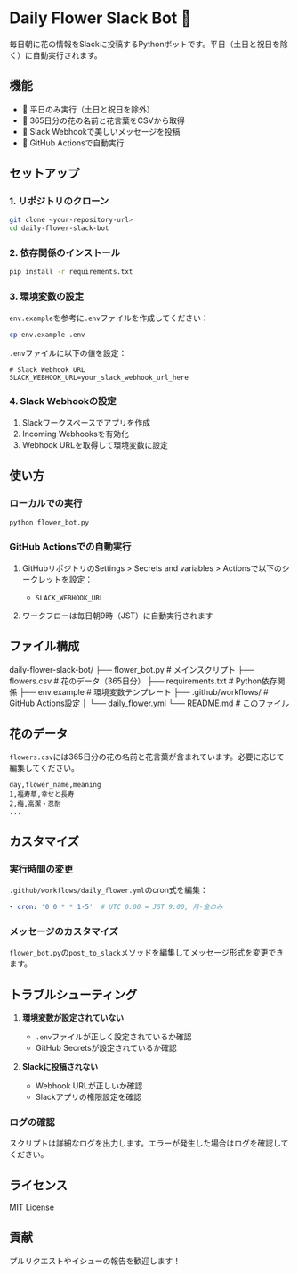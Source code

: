 # Daily Flower Slack Bot 🌺

毎日朝に花の情報をSlackに投稿するPythonボットです。平日（土日と祝日を除く）に自動実行されます。

## 機能

- 📅 平日のみ実行（土日と祝日を除外）
- 🌸 365日分の花の名前と花言葉をCSVから取得
- 💬 Slack Webhookで美しいメッセージを投稿
- 🤖 GitHub Actionsで自動実行

## セットアップ

### 1. リポジトリのクローン

```bash
git clone <your-repository-url>
cd daily-flower-slack-bot
```

### 2. 依存関係のインストール

```bash
pip install -r requirements.txt
```

### 3. 環境変数の設定

`env.example`を参考に`.env`ファイルを作成してください：

```bash
cp env.example .env
```

`.env`ファイルに以下の値を設定：

```env
# Slack Webhook URL
SLACK_WEBHOOK_URL=your_slack_webhook_url_here
```

### 4. Slack Webhookの設定

1. Slackワークスペースでアプリを作成
2. Incoming Webhooksを有効化
3. Webhook URLを取得して環境変数に設定

## 使い方

### ローカルでの実行

```bash
python flower_bot.py
```

### GitHub Actionsでの自動実行

1. GitHubリポジトリのSettings > Secrets and variables > Actionsで以下のシークレットを設定：
   - `SLACK_WEBHOOK_URL`

2. ワークフローは毎日朝9時（JST）に自動実行されます

## ファイル構成

daily-flower-slack-bot/
├── flower_bot.py          # メインスクリプト
├── flowers.csv            # 花のデータ（365日分）
├── requirements.txt       # Python依存関係
├── env.example           # 環境変数テンプレート
├── .github/workflows/    # GitHub Actions設定
│   └── daily_flower.yml
└── README.md             # このファイル

## 花のデータ

`flowers.csv`には365日分の花の名前と花言葉が含まれています。必要に応じて編集してください。

```csv
day,flower_name,meaning
1,福寿草,幸せと長寿
2,梅,高潔・忍耐
...
```

## カスタマイズ

### 実行時間の変更

`.github/workflows/daily_flower.yml`のcron式を編集：

```yaml
- cron: '0 0 * * 1-5'  # UTC 0:00 = JST 9:00, 月-金のみ
```

### メッセージのカスタマイズ

`flower_bot.py`の`post_to_slack`メソッドを編集してメッセージ形式を変更できます。

## トラブルシューティング

1. **環境変数が設定されていない**
   - `.env`ファイルが正しく設定されているか確認
   - GitHub Secretsが設定されているか確認

2. **Slackに投稿されない**
   - Webhook URLが正しいか確認
   - Slackアプリの権限設定を確認

### ログの確認

スクリプトは詳細なログを出力します。エラーが発生した場合はログを確認してください。

## ライセンス

MIT License

## 貢献

プルリクエストやイシューの報告を歓迎します！ 